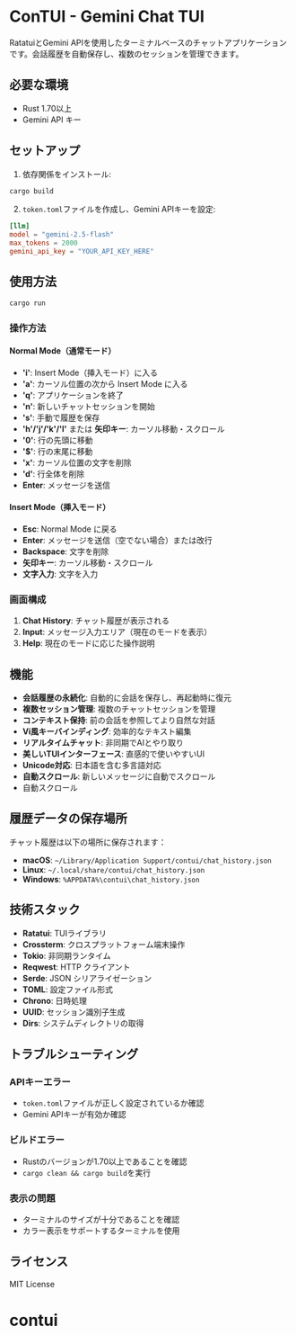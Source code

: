 # ConTUI - Gemini Chat TUI

RatatuiとGemini APIを使用したターミナルベースのチャットアプリケーションです。会話履歴を自動保存し、複数のセッションを管理できます。

## 必要な環境

- Rust 1.70以上
- Gemini API キー

## セットアップ

1. 依存関係をインストール:
```bash
cargo build
```

2. `token.toml`ファイルを作成し、Gemini APIキーを設定:
```toml
[llm]
model = "gemini-2.5-flash"
max_tokens = 2000
gemini_api_key = "YOUR_API_KEY_HERE"
```

## 使用方法

```bash
cargo run
```

### 操作方法

#### Normal Mode（通常モード）
- **'i'**: Insert Mode（挿入モード）に入る
- **'a'**: カーソル位置の次から Insert Mode に入る
- **'q'**: アプリケーションを終了
- **'n'**: 新しいチャットセッションを開始
- **'s'**: 手動で履歴を保存
- **'h'/'j'/'k'/'l'** または **矢印キー**: カーソル移動・スクロール
- **'0'**: 行の先頭に移動
- **'$'**: 行の末尾に移動
- **'x'**: カーソル位置の文字を削除
- **'d'**: 行全体を削除
- **Enter**: メッセージを送信

#### Insert Mode（挿入モード）
- **Esc**: Normal Mode に戻る
- **Enter**: メッセージを送信（空でない場合）または改行
- **Backspace**: 文字を削除
- **矢印キー**: カーソル移動・スクロール
- **文字入力**: 文字を入力

### 画面構成

1. **Chat History**: チャット履歴が表示される
2. **Input**: メッセージ入力エリア（現在のモードを表示）
3. **Help**: 現在のモードに応じた操作説明

## 機能

- **会話履歴の永続化**: 自動的に会話を保存し、再起動時に復元
- **複数セッション管理**: 複数のチャットセッションを管理
- **コンテキスト保持**: 前の会話を参照してより自然な対話
- **Vi風キーバインディング**: 効率的なテキスト編集
- **リアルタイムチャット**: 非同期でAIとやり取り
- **美しいTUIインターフェース**: 直感的で使いやすいUI
- **Unicode対応**: 日本語を含む多言語対応
- **自動スクロール**: 新しいメッセージに自動でスクロール
- 自動スクロール

## 履歴データの保存場所

チャット履歴は以下の場所に保存されます：

- **macOS**: `~/Library/Application Support/contui/chat_history.json`
- **Linux**: `~/.local/share/contui/chat_history.json`
- **Windows**: `%APPDATA%\contui\chat_history.json`

## 技術スタック

- **Ratatui**: TUIライブラリ
- **Crossterm**: クロスプラットフォーム端末操作
- **Tokio**: 非同期ランタイム
- **Reqwest**: HTTP クライアント
- **Serde**: JSON シリアライゼーション
- **TOML**: 設定ファイル形式
- **Chrono**: 日時処理
- **UUID**: セッション識別子生成
- **Dirs**: システムディレクトリの取得

## トラブルシューティング

### APIキーエラー
- `token.toml`ファイルが正しく設定されているか確認
- Gemini APIキーが有効か確認

### ビルドエラー
- Rustのバージョンが1.70以上であることを確認
- `cargo clean && cargo build`を実行

### 表示の問題
- ターミナルのサイズが十分であることを確認
- カラー表示をサポートするターミナルを使用

## ライセンス

MIT License
# contui
